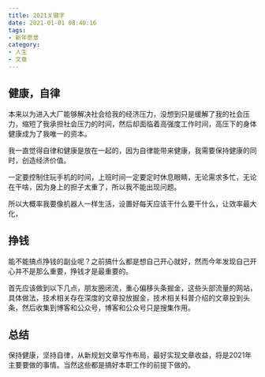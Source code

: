 ```yaml
---
title: 2021关键字
date: 2021-01-01 08:40:16
tags:
- 新年愿景
category:
- 人生
- 文章
---
```

## 健康，自律

本来以为进入大厂能够解决社会给我的经济压力，没想到只是缓解了我的社会压力，缩短了我承担社会压力的时间，然后却面临着高强度工作时间，高压下的身体健康成为了我唯一的资本。

我一直觉得自律和健康是放在一起的，因为自律能带来健康，我需要保持健康的同时，创造经济价值。

一定要控制住玩手机的时间，上班时间一定要定时休息眼睛，无论需求多忙，无论在干啥，因为身上的担子太重了，所以我不能出现问题。

所以大概率我要像机器人一样生活，设置好每天应该干什么要干什么，让效率最大化，

## 挣钱

能不能搞点挣钱的副业呢？之前搞什么都是想自己开心就好，然而今年发现自己开心并不是那么重要，挣钱才是最重要的。

首先应该做到以下几点，朋友圈闭流，重心偏移头条掘金，这些头部流量的网站，具体做法，技术相关存在深度的文章投放掘金，技术相关科普介绍的文章投到头条，然后收集到博客和公众号，博客和公众号只是搜集作用。

## 总结

保持健康，坚持自律，从新规划文章写作布局，最好实现文章收益，将是2021年主要要做的事情。当然这些都是搞好本职工作的前提下做的。